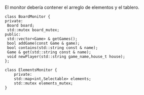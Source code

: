 El monitor debería contener el arreglo de elementos y el tablero.

    class BoardMonitor {
    private:
     Board board;    
     std::mutex board_mutex;     
    public:
     std::vector<Game> & getGames();    
     bool addGame(const Game & game);
     bool contains(std::string const & name);
     Game & get(std::string const & name);
     void newPlayer(std::string game_name,house_t house);
    };

    class ElementsMonitor {
        private:
        std::map<int,Selectable> elements;
        std::mutex elements_mutex;
    }

    